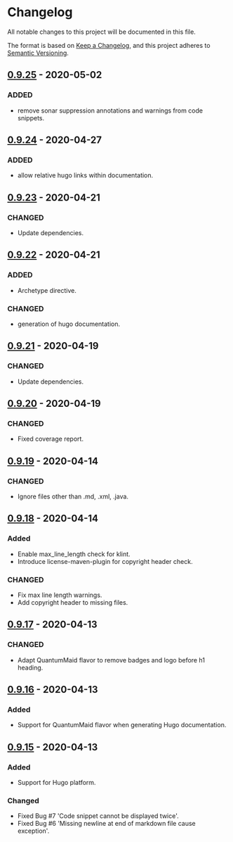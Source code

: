 # Changelog
All notable changes to this project will be documented in this file.

The format is based on [Keep a Changelog](https://keepachangelog.com/en/1.0.0/),
and this project adheres to [Semantic Versioning](https://semver.org/spec/v2.0.0.html).

## [0.9.25](https://search.maven.org/artifact/de.quantummaid/documaid/0.9.25/jar) - 2020-05-02
### ADDED
- remove sonar suppression annotations and warnings from code snippets.

## [0.9.24](https://search.maven.org/artifact/de.quantummaid/documaid/0.9.24/jar) - 2020-04-27
### ADDED
- allow relative hugo links within documentation.

## [0.9.23](https://search.maven.org/artifact/de.quantummaid/documaid/0.9.23/jar) - 2020-04-21
### CHANGED
- Update dependencies.

## [0.9.22](https://search.maven.org/artifact/de.quantummaid/documaid/0.9.22/jar) - 2020-04-21
### ADDED
- Archetype directive.
### CHANGED
- generation of hugo documentation.

## [0.9.21](https://search.maven.org/artifact/de.quantummaid/documaid/0.9.21/jar) - 2020-04-19
### CHANGED
- Update dependencies.

## [0.9.20](https://search.maven.org/artifact/de.quantummaid/documaid/0.9.20/jar) - 2020-04-19
### CHANGED
- Fixed coverage report.

## [0.9.19](https://search.maven.org/artifact/de.quantummaid/documaid/0.9.19/jar) - 2020-04-14
### CHANGED
- Ignore files other than .md, .xml, .java.

## [0.9.18](https://search.maven.org/artifact/de.quantummaid/documaid/0.9.18/jar) - 2020-04-14
### Added
- Enable max_line_length check for klint.
- Introduce license-maven-plugin for copyright header check.
### CHANGED
- Fix max line length warnings.
- Add copyright header to missing files.

## [0.9.17](https://search.maven.org/artifact/de.quantummaid/documaid/0.9.17/jar) - 2020-04-13
### CHANGED
- Adapt QuantumMaid flavor to remove badges and logo before h1 heading.

## [0.9.16](https://search.maven.org/artifact/de.quantummaid/documaid/0.9.16/jar) - 2020-04-13
### Added
- Support for QuantumMaid flavor when generating Hugo documentation.

## [0.9.15](https://search.maven.org/artifact/de.quantummaid/documaid/0.9.15/jar) - 2020-04-13
### Added
- Support for Hugo platform.
### Changed
- Fixed Bug #7 'Code snippet cannot be displayed twice'.
- Fixed Bug #6 'Missing newline at end of markdown file cause exception'.
